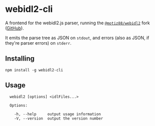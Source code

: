 # webidl2-cli
A frontend for the webidl2.js parser, running the [`@motiz88/webidl2`](https://www.npmjs.com/package/@motiz88/webidl2) fork ([GitHub](https://github.com/motiz88/webidl2.js/tree/master)).

It emits the parse tree as JSON on `stdout`, and errors (also as JSON, if they're parser errors) on `stderr`.

## Installing

```
npm install -g webidl2-cli
```

## Usage

```
  webidl2 [options] <idlFiles...>

  Options:

    -h, --help     output usage information
    -V, --version  output the version number

```
